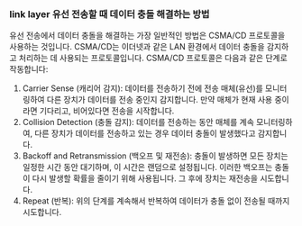 ### link layer 유선 전송할 때 데이터 충돌 해결하는 방법

유선 전송에서 데이터 충돌을 해결하는 가장 일반적인 방법은 CSMA/CD 프로토콜을 사용하는 것입니다. CSMA/CD는 이더넷과 같은 LAN 환경에서 데이터 충돌을 감지하고 처리하는 데 사용되는 프로토콜입니다.
CSMA/CD 프로토콜은 다음과 같은 단계로 작동합니다:

1. Carrier Sense (캐리어 감지): 데이터를 전송하기 전에 전송 매체(유선)를 모니터링하여 다른 장치가 데이터를 전송 중인지 감지합니다. 만약 매체가 현재 사용 중이라면 기다리고, 비어있다면 전송을 시작합니다.
2. Collision Detection (충돌 감지): 데이터를 전송하는 동안 매체를 계속 모니터링하여, 다른 장치가 데이터를 전송하고 있는 경우 데이터 충돌이 발생했다고 감지합니다.
3. Backoff and Retransmission (백오프 및 재전송): 충돌이 발생하면 모든 장치는 일정한 시간 동안 대기하며, 이 시간은 랜덤으로 설정됩니다. 이러한 백오프는 충돌이 다시 발생할 확률을 줄이기 위해 사용됩니다. 그 후에 장치는 재전송을 시도합니다.
4. Repeat (반복): 위의 단계를 계속해서 반복하여 데이터가 충돌 없이 전송될 때까지 시도합니다.
